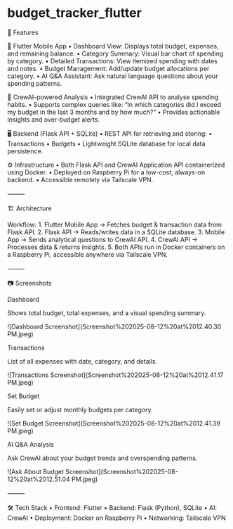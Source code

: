 # budget_tracker_flutter

🚀 Features

📱 Flutter Mobile App
	•	Dashboard View: Displays total budget, expenses, and remaining balance.
	•	Category Summary: Visual bar chart of spending by category.
	•	Detailed Transactions: View itemized spending with dates and notes.
	•	Budget Management: Add/update budget allocations per category.
	•	AI Q&A Assistant: Ask natural language questions about your spending patterns.

🧠 CrewAI-powered Analysis
	•	Integrated CrewAI API to analyse spending habits.
	•	Supports complex queries like:
“In which categories did I exceed my budget in the last 3 months and by how much?”
	•	Provides actionable insights and over-budget alerts.

🖥 Backend (Flask API + SQLite)
	•	REST API for retrieving and storing:
	•	Transactions
	•	Budgets
	•	Lightweight SQLite database for local data persistence.

⚙ Infrastructure
	•	Both Flask API and CrewAI Application API containerized using Docker.
	•	Deployed on Raspberry Pi for a low-cost, always-on backend.
	•	Accessible remotely via Tailscale VPN.

⸻

🏗 Architecture

Workflow:
	1.	Flutter Mobile App → Fetches budget & transaction data from Flask API.
	2.	Flask API → Reads/writes data in a SQLite database.
	3.	Mobile App → Sends analytical questions to CrewAI API.
	4.	CrewAI API → Processes data & returns insights.
	5.	Both APIs run in Docker containers on a Raspberry Pi, accessible anywhere via Tailscale VPN.

⸻

📷 Screenshots

Dashboard

Shows total budget, total expenses, and a visual spending summary.

![Dashboard Screenshot](Screenshot%202025-08-12%20at%2012.40.30 PM.jpeg)

Transactions

List of all expenses with date, category, and details.

![Transactions Screenshot](Screenshot%202025-08-12%20at%2012.41.17 PM.jpeg)

Set Budget

Easily set or adjust monthly budgets per category.

![Set Budget Screenshot](Screenshot%202025-08-12%20at%2012.41.39 PM.jpeg)

AI Q&A Analysis

Ask CrewAI about your budget trends and overspending patterns.

![Ask About Budget Screenshot](Screenshot%202025-08-12%20at%2012.51.04 PM.jpeg)

⸻

🛠 Tech Stack
	•	Frontend: Flutter
	•	Backend: Flask (Python), SQLite
	•	AI: CrewAI
	•	Deployment: Docker on Raspberry Pi
	•	Networking: Tailscale VPN
